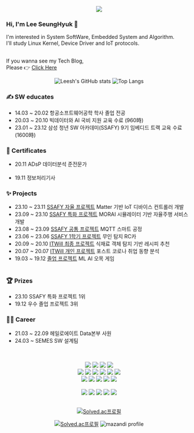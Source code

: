 <div align= "center">
<img src="https://capsule-render.vercel.app/api?type=rect&color=0:eeb5e1,100:eff0a3&height=120&text=SeungHuyk's%20Github&animation=scaleIn&fontColor=b795af&fontSize=40" />
</div>

</div>       
<h3> Hi, I'm Lee SeungHyuk 👋</h3>

I'm interested in System SoftWare, Embedded System and Algorithm.<br>
I'll study Linux Kernel, Device Driver and IoT protocols.<br><br>

If you wanna see my Tech Blog,<br>
Please 👉 [Click Here](https://lsh-story.tistory.com)
<div align= "center">

![Leesh's GitHub stats](https://github-readme-stats.vercel.app/api?username=leeseunghyuk0228&show_icons=true&theme=calm_pink )
![Top Langs](https://github-readme-stats.vercel.app/api/top-langs/?username=leeseunghyuk0228&theme=calm_pink )
</div>


### ✍ SW educates 
- 14.03 ~ 20.02 항공소프트웨어공학 학사 졸업 전공<br>
- 20.03 ~ 20.10 빅데이터와 AI 국비 지원 교육 수료 (960時)<br>
- 23.01 ~ 23.12 삼성 청년 SW 아카데미(SSAFY) 9기 임베디드 트랙 교육 수료 (1600時)<br>


### 💮 Certificates 
- 20.11 ADsP 데이터분석 준전문가<br><br>
- 19.11 정보처리기사<br>


### ✨ Projects
- 23.10 ~ 23.11 [SSAFY 자율 프로젝트](https://storm-fear-a9f.notion.site/MATTOPIA-211a17108bf740549269cec3b46a38c7?pvs=4) Matter 기반 IoT 디바이스 컨트롤러 개발 <br>
- 23.09 ~ 23.10 [SSAFY 특화 프로젝트](https://storm-fear-a9f.notion.site/68c61a8a811940989c3c5e787f96e715?pvs=4) MORAI 시뮬레이터 기반 자율주행 서비스 개발 <br>
- 23.08 ~ 23.09 [SSAFY 공통 프로젝트](https://storm-fear-a9f.notion.site/33292513531c49588f0938d6c4ab2aaf?pvs=4) MQTT 스마트 공정 <br>
- 23.06 ~ 23.06 [SSAFY 1학기 프로젝트](https://github.com/leeseunghyuk0228/RCcar) 무인 탐지 RC카 <br>
- 20.09 ~ 20.10 [ITWill 최종 프로젝트](https://storm-fear-a9f.notion.site/7a515c757827444b8df53a4fb46741e5?pvs=4) 식재료 객체 탐지 기반 레시피 추천<br>
- 20.07 ~ 20.07 [ITWill 개인 프로젝트](https://github.com/leeseunghyuk0228/Apriori_Corona) 포스트 코로나 취업 동향 분석
- 19.03 ~ 19.12 [졸업 프로젝트](https://storm-fear-a9f.notion.site/ddc5e4c1056c4faba39eff48c8fbffd8?pvs=4) ML AI 오목 게임<br><br>


### 🏆 Prizes <br>
- 23.10 SSAFY 특화 프로젝트 1위<br>
- 19.12 우수 졸업 프로젝트 3위<br>


### 🧑‍💻 Career <br>
- 21.03 ~ 22.09 헤일로에이트 Data본부 사원
- 24.03 ~       SEMES SW 설계팀

<div align="center">
<br>
<br>
<img src="https://img.shields.io/badge/arduino-00878F?style=flat-square&logo=arduino&logoColor=white"/>
<img src="https://img.shields.io/badge/espressif-E7352C?style=flat-square&logo=espressif&logoColor=white"/>
<img src="https://img.shields.io/badge/raspberrypi-A22846?style=flat-square&logo=raspberrypi&logoColor=white"/>
<img src="https://img.shields.io/badge/STM-03234B?style=flat-square&logo=stmicroelectronics&logoColor=white"/>
<br>

<img src="https://img.shields.io/badge/C-A8B9CC?style=flat-square&logo=C&logoColor=white"/>
<img src="https://img.shields.io/badge/C++-00599C?style=flat-square&logo=C%2B%2B&logoColor=white"/>
<img src="https://img.shields.io/badge/Python-3776AB?style=flat-square&logo=Python&logoColor=white"/>
<img src="https://img.shields.io/badge/ubuntu-E95420?style=flat-square&logo=ubuntu&logoColor=white"/>
<img src="https://img.shields.io/badge/mqtt-660066?style=flat-square&logo=mqtt&logoColor=white"/>
<img src="https://img.shields.io/badge/matter-4B5562?style=flat-square&logo=matterdotjs&logoColor=white"/>
<br>

<img src="https://img.shields.io/badge/mysql-4479A1?style=flat-square&logo=mysql&logoColor=white"/>
<img src="https://img.shields.io/badge/opencv-5C3EE8?style=flat-square&logo=opencv&logoColor=white"/>
<img src="https://img.shields.io/badge/tensorflow-FF6F00?style=flat-square&logo=tensorflow&logoColor=white"/>
<img src="https://img.shields.io/badge/docker-2496ED?style=flat-square&logo=docker&logoColor=white"/>
<img src="https://img.shields.io/badge/ros-22314E?style=flat-square&logo=ros&logoColor=white"/>

<br>
<br>

<img src="https://img.shields.io/badge/notion-000000?style=flat-square&logo=notion&logoColor=white"/>
<img src="https://img.shields.io/badge/mattermost-000000?style=flat-square&logo=mattermost&logoColor=white"/>
<img src="https://img.shields.io/badge/jira-000000?style=flat-square&logo=jira&logoColor=white"/>
<img src="https://img.shields.io/badge/slack-000000?style=flat-square&logo=slack&logoColor=white"/>
<img src="https://img.shields.io/badge/gitlab-000000?style=flat-square&logo=gitlab&logoColor=white"/>

<br>
<br>


</div>
<div align="center">
    
<!--[![Gist Card](https://github-readme-stats.vercel.app/api/gist?id=2a98dae85b941b3f182fc82417da580c)](https://gist.github.com/leeseunghyuk0228/2a98dae85b941b3f182fc82417da580c/)-->
<!--[![Solved.ac프로필](http://mazassumnida.wtf/api/pastel/generate_badge?boj=sh2463)](https://solved.ac/sh2463)-->
[![Solved.ac프로필](http://mazassumnida.wtf/api/mini/generate_badge?boj=sh2463)](https://solved.ac/sh2463)
<br>

[![Solved.ac프로필](http://mazassumnida.wtf/api/v2/generate_badge?boj=sh2463)](https://solved.ac/sh2463)
![mazandi profile](http://mazandi.herokuapp.com/api?handle=sh2463&theme=dark)

</div>


